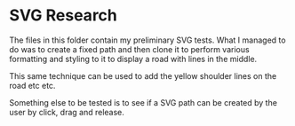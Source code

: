 # SVG Research

The files in this folder contain my preliminary SVG tests.
What I managed to do was to create a fixed path and then clone it to perform various formatting and styling to it to display a road with lines in the middle.

This same technique can be used to add the yellow shoulder lines on the road etc etc.

Something else to be tested is to see if a SVG path can be created by the user by click, drag and release.